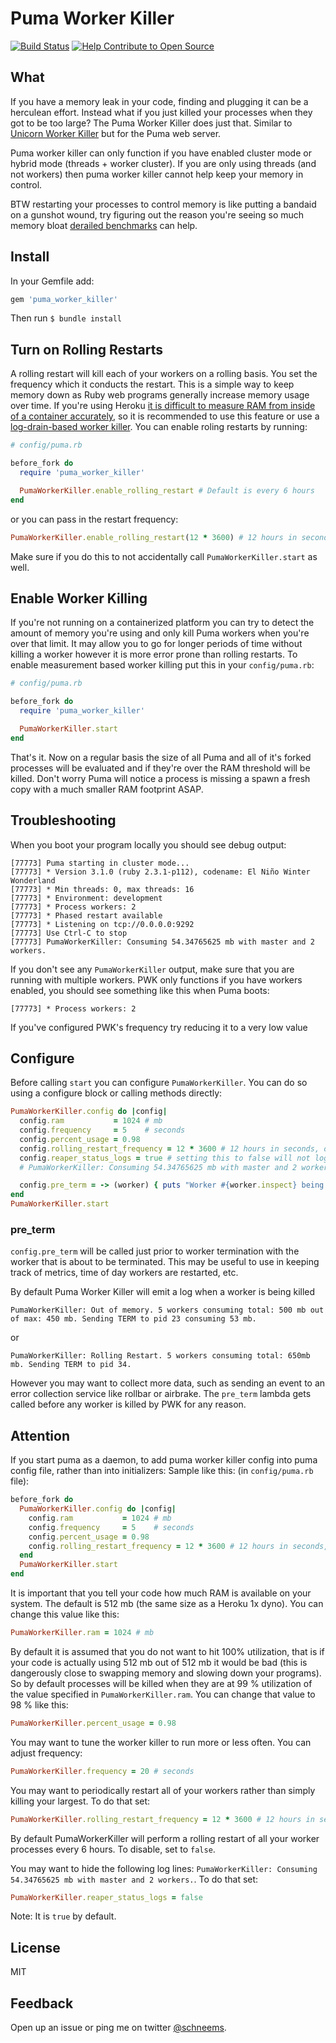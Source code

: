 # Puma Worker Killer

[![Build Status](https://travis-ci.org/schneems/puma_worker_killer.png?branch=master)](https://travis-ci.org/schneems/puma_worker_killer)
[![Help Contribute to Open Source](https://www.codetriage.com/schneems/puma_worker_killer/badges/users.svg)](https://www.codetriage.com/schneems/puma_worker_killer)


## What

If you have a memory leak in your code, finding and plugging it can be a herculean effort. Instead what if you just killed your processes when they got to be too large? The Puma Worker Killer does just that. Similar to [Unicorn Worker Killer](https://github.com/kzk/unicorn-worker-killer) but for the Puma web server.

Puma worker killer can only function if you have enabled cluster mode or hybrid mode (threads + worker cluster). If you are only using threads (and not workers) then puma worker killer cannot help keep your memory in control.

BTW restarting your processes to control memory is like putting a bandaid on a gunshot wound, try figuring out the reason you're seeing so much memory bloat [derailed benchmarks](https://github.com/schneems/derailed_benchmarks) can help.


## Install

In your Gemfile add:

```ruby
gem 'puma_worker_killer'
```

Then run `$ bundle install`

<!--
## Use

> If you like `puma_worker_killer` consider using [puma_auto_tune instead](https://github.com/schneems/puma_auto_tune). It handles memory leaks and tunes your workers too!

-->

## Turn on Rolling Restarts

A rolling restart will kill each of your workers on a rolling basis. You set the frequency which it conducts the restart. This is a simple way to keep memory down as Ruby web programs generally increase memory usage over time. If you're using Heroku [it is difficult to measure RAM from inside of a container accurately](https://github.com/schneems/get_process_mem/issues/7), so it is recommended to use this feature or use a [log-drain-based worker killer](https://github.com/arches/whacamole). You can enable roling restarts by running:

```ruby
# config/puma.rb

before_fork do
  require 'puma_worker_killer'

  PumaWorkerKiller.enable_rolling_restart # Default is every 6 hours
end

```

or you can pass in the restart frequency:

```ruby
PumaWorkerKiller.enable_rolling_restart(12 * 3600) # 12 hours in seconds
```

Make sure if you do this to not accidentally call `PumaWorkerKiller.start` as well.

## Enable Worker Killing

If you're not running on a containerized platform you can try to detect the amount of memory you're using and only kill Puma workers when you're over that limit. It may allow you to go for longer periods of time without killing a worker however it is more error prone than rolling restarts. To enable measurement based worker killing put this in your `config/puma.rb`:

```ruby
# config/puma.rb

before_fork do
  require 'puma_worker_killer'

  PumaWorkerKiller.start
end
```

That's it. Now on a regular basis the size of all Puma and all of it's forked processes will be evaluated and if they're over the RAM threshold will be killed. Don't worry Puma will notice a process is missing a spawn a fresh copy with a much smaller RAM footprint ASAP.

## Troubleshooting

When you boot your program locally you should see debug output:

```
[77773] Puma starting in cluster mode...
[77773] * Version 3.1.0 (ruby 2.3.1-p112), codename: El Niño Winter Wonderland
[77773] * Min threads: 0, max threads: 16
[77773] * Environment: development
[77773] * Process workers: 2
[77773] * Phased restart available
[77773] * Listening on tcp://0.0.0.0:9292
[77773] Use Ctrl-C to stop
[77773] PumaWorkerKiller: Consuming 54.34765625 mb with master and 2 workers.
```

If you don't see any `PumaWorkerKiller` output, make sure that you are running with multiple workers. PWK only functions if you have workers enabled, you should see something like this when Puma boots:

```
[77773] * Process workers: 2
```

If you've configured PWK's frequency try reducing it to a very low value


## Configure

Before calling `start` you can configure `PumaWorkerKiller`. You can do so using a configure block or calling methods directly:

```ruby
PumaWorkerKiller.config do |config|
  config.ram           = 1024 # mb
  config.frequency     = 5    # seconds
  config.percent_usage = 0.98
  config.rolling_restart_frequency = 12 * 3600 # 12 hours in seconds, or 12.hours if using Rails
  config.reaper_status_logs = true # setting this to false will not log lines like:
  # PumaWorkerKiller: Consuming 54.34765625 mb with master and 2 workers.

  config.pre_term = -> (worker) { puts "Worker #{worker.inspect} being killed" }
end
PumaWorkerKiller.start
```

### pre_term

`config.pre_term` will be called just prior to worker termination with the worker that is about to be terminated. This may be useful to use in keeping track of metrics, time of day workers are restarted, etc.

By default Puma Worker Killer will emit a log when a worker is being killed

```
PumaWorkerKiller: Out of memory. 5 workers consuming total: 500 mb out of max: 450 mb. Sending TERM to pid 23 consuming 53 mb.
```

or

```
PumaWorkerKiller: Rolling Restart. 5 workers consuming total: 650mb mb. Sending TERM to pid 34.
```

However you may want to collect more data, such as sending an event to an error collection service like rollbar or airbrake. The `pre_term` lambda gets called before any worker is killed by PWK for any reason.

## Attention

If you start puma as a daemon, to add puma worker killer config into puma config file, rather than into initializers:
Sample like this: (in `config/puma.rb` file):

```ruby
before_fork do
  PumaWorkerKiller.config do |config|
    config.ram           = 1024 # mb
    config.frequency     = 5    # seconds
    config.percent_usage = 0.98
    config.rolling_restart_frequency = 12 * 3600 # 12 hours in seconds, or 12.hours if using Rails
  end
  PumaWorkerKiller.start
end
```

It is important that you tell your code how much RAM is available on your system. The default is 512 mb (the same size as a Heroku 1x dyno). You can change this value like this:

```ruby
PumaWorkerKiller.ram = 1024 # mb
```

By default it is assumed that you do not want to hit 100% utilization, that is if your code is actually using 512 mb out of 512 mb it would be bad (this is dangerously close to swapping memory and slowing down your programs). So by default processes will be killed when they are at 99 % utilization of the value specified in `PumaWorkerKiller.ram`. You can change that value to 98 % like this:

```ruby
PumaWorkerKiller.percent_usage = 0.98
```

You may want to tune the worker killer to run more or less often. You can adjust frequency:

```ruby
PumaWorkerKiller.frequency = 20 # seconds
```

You may want to periodically restart all of your workers rather than simply killing your largest. To do that set:

```ruby
PumaWorkerKiller.rolling_restart_frequency = 12 * 3600 # 12 hours in seconds, or 12.hours if using Rails
```

By default PumaWorkerKiller will perform a rolling restart of all your worker processes every 6 hours. To disable, set to `false`.

You may want to hide the following log lines: `PumaWorkerKiller: Consuming 54.34765625 mb with master and 2 workers.`. To do that set:

```ruby
PumaWorkerKiller.reaper_status_logs = false
```

Note: It is `true` by default.

## License

MIT

## Feedback

Open up an issue or ping me on twitter [@schneems](http://twitter.com/schneems).
